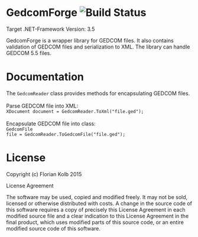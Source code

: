 # GedcomForge ![Build Status](https://travis-ci.org/FlorianKolb/GEDCOM.svg)

Target .NET-Framework Version: 3.5

GedcomForge is a wrapper library for GEDCOM files. It also contains validation of GEDCOM files and serialization to XML.
The library can handle GEDCOM 5.5 files.

# Documentation

The <code>GedcomReader</code> class provides methods for encapsulating GEDCOM files.<br/><br/>
Parse GEDCOM file into XML:<br/>
<code>XDocument document = GedcomReader.ToXml("file.ged");</code>
<br/><br/>
Encapsulate GEDCOM file into class:<br/>
<code>GedcomFile file = GedcomReader.ToGedcomFile("file.ged");</code>

# License

Copyright (c) Florian Kolb 2015

License Agreement

The software may be used, copied and modified freely. 
It may not be sold, licensed or otherwise distributed 
with costs. A change in the source code of this software 
requires a copy of precisely this License Agreement in 
each modified source file and a clear indication to this 
License Agreement in the final product, which uses modified 
parts of this source code, or an entire modified source code 
of this software.
